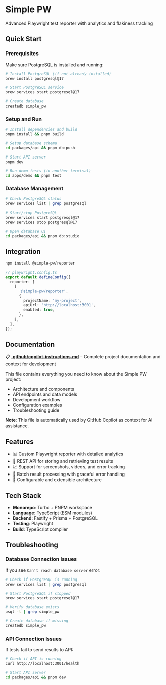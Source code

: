 # Simple PW

Advanced Playwright test reporter with analytics and flakiness tracking

## Quick Start

### Prerequisites

Make sure PostgreSQL is installed and running:

```bash
# Install PostgreSQL (if not already installed)
brew install postgresql@17

# Start PostgreSQL service
brew services start postgresql@17

# Create database
createdb simple_pw
```

### Setup and Run

```bash
# Install dependencies and build
pnpm install && pnpm build

# Setup database schema
cd packages/api && pnpm db:push

# Start API server
pnpm dev

# Run demo tests (in another terminal)
cd apps/demo && pnpm test
```

### Database Management

```bash
# Check PostgreSQL status
brew services list | grep postgresql

# Start/stop PostgreSQL
brew services start postgresql@17
brew services stop postgresql@17

# Open database UI
cd packages/api && pnpm db:studio
```

## Integration

```bash
npm install @simple-pw/reporter
```

```typescript
// playwright.config.ts
export default defineConfig({
  reporter: [
    [
      '@simple-pw/reporter',
      {
        projectName: 'my-project',
        apiUrl: 'http://localhost:3001',
        enabled: true,
      },
    ],
  ],
});
```

## Documentation

📋 **[.github/copilot-instructions.md](./.github/copilot-instructions.md)** - Complete project documentation and context for development

This file contains everything you need to know about the Simple PW project:

- Architecture and components
- API endpoints and data models
- Development workflow
- Configuration examples
- Troubleshooting guide

**Note**: This file is automatically used by GitHub Copilot as context for AI assistance.

## Features

- 📊 Custom Playwright reporter with detailed analytics
- 🔌 REST API for storing and retrieving test results
- 📈 Support for screenshots, videos, and error tracking
- 🎯 Batch result processing with graceful error handling
- 🔧 Configurable and extensible architecture

## Tech Stack

- **Monorepo**: Turbo + PNPM workspace
- **Language**: TypeScript (ESM modules)
- **Backend**: Fastify + Prisma + PostgreSQL
- **Testing**: Playwright
- **Build**: TypeScript compiler

## Troubleshooting

### Database Connection Issues

If you see `Can't reach database server` error:

```bash
# Check if PostgreSQL is running
brew services list | grep postgresql

# Start PostgreSQL if stopped
brew services start postgresql@17

# Verify database exists
psql -l | grep simple_pw

# Create database if missing
createdb simple_pw
```

### API Connection Issues

If tests fail to send results to API:

```bash
# Check if API is running
curl http://localhost:3001/health

# Start API server
cd packages/api && pnpm dev
```
